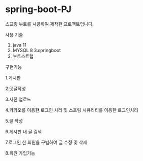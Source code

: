 # spring-boot-PJ
스프링 부트를 사용하여 제작한 프로젝트입니다.

사용 기술 

1. java 11
2. MYSQL 8
3.springboot
4. 부트스트랩



구현기능

1.게시판

2.댓글작성

3.사진 업로드

4.카카오를 이용한 로그인 처리 및 스프링 시큐리티를 이용한 로그인처리

5.글 작성

6.게시판 내 글 검색

7.로그인 한 회원을 구별하여 글 수정 및 삭제

8.회원 가입기능
